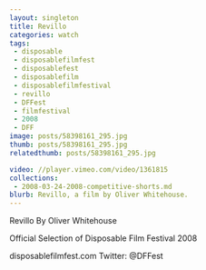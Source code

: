 ```yaml
---
layout: singleton
title: Revillo
categories: watch
tags:
 - disposable
 - disposablefilmfest
 - disposablefest
 - disposablefilm
 - disposablefilmfestival
 - revillo
 - DFFest
 - filmfestival
 - 2008
 - DFF
image: posts/58398161_295.jpg
thumb: posts/58398161_295.jpg
relatedthumb: posts/58398161_295.jpg

video: //player.vimeo.com/video/1361815
collections:
 - 2008-03-24-2008-competitive-shorts.md
blurb: Revillo, a film by Oliver Whitehouse.
---
```


Revillo
By Oliver Whitehouse

Official Selection of Disposable Film Festival 2008

disposablefilmfest.com
Twitter: @DFFest